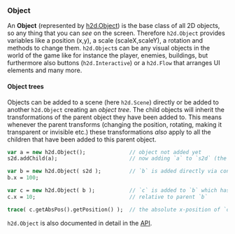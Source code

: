 ### Object
An **Object** (represented by [h2d.Object](https://heaps.io/api/h2d/Object.html)) is the base class of all 2D objects, so any thing that you can *see* on the screen. Therefore `h2d.Object` provides variables like a position (x,y), a scale (scaleX,scaleY), a rotation and methods to change them.
`h2d.Object`s can be any visual objects in the world of the game like for instance the player, enemies, buildings, but furthermore also buttons (`h2d.Interactive`) or a `h2d.Flow` that arranges UI elements and many more.

#### Object trees
Objects can be added to a scene (here `h2d.Scene`) directly or be added to another `h2d.Object` creating an *object tree*.
The child objects will inherit the transformations of the parent object they have been added to. This means whenever the parent transforms (changing the position, rotating, making it transparent or invisible etc.) these transformations *also* apply to all the children that have been added to this parent object.

```haxe
var a = new h2d.Object();              // object not added yet
s2d.addChild(a);                       // now adding `a` to `s2d` (the currently active 2D scene)

var b = new h2d.Object( s2d );         // `b` is added directly via constructor to `s2d`
b.x = 100;

var c = new h2d.Object( b );           // `c` is added to `b` which has been added to a scene (`s2d`)
c.x = 10;                              // relative to parent `b`

trace( c.getAbsPos().getPosition() );  // the absolute x-position of `c` will be 110, because it "travels" along with its parent `b`
```

`h2d.Object` is also documented in detail in the [API](https://heaps.io/api/h2d/Object.html).
